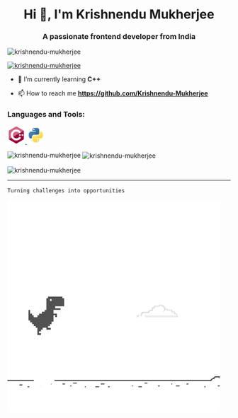<h1 align="center">Hi 👋, I'm Krishnendu Mukherjee</h1>
<h3 align="center">A passionate frontend developer from India</h3>

<p align="left"> <img src="https://komarev.com/ghpvc/?username=krishnendu-mukherjee&label=Profile%20views&color=0e75b6&style=flat" alt="krishnendu-mukherjee" /> </p>

<p align="left"> <a href="https://github.com/ryo-ma/github-profile-trophy"><img src="https://github-profile-trophy.vercel.app/?username=krishnendu-mukherjee" alt="krishnendu-mukherjee" /></a> </p>

- 🌱 I’m currently learning **C++**

- 📫 How to reach me **https://github.com/Krishnendu-Mukherjee**


<h3 align="left">Languages and Tools:</h3>
<p align="left"> <a href="https://www.w3schools.com/cpp/" target="_blank"> <img src="https://raw.githubusercontent.com/devicons/devicon/master/icons/cplusplus/cplusplus-original.svg" alt="cplusplus" width="40" height="40"/> </a> <a href="https://www.python.org" target="_blank"> <img src="https://raw.githubusercontent.com/devicons/devicon/master/icons/python/python-original.svg" alt="python" width="40" height="40"/> </a> </p>

<p><img align="left" src="https://github-readme-stats.vercel.app/api/top-langs?username=krishnendu-mukherjee&show_icons=true&locale=en&layout=compact" alt="krishnendu-mukherjee" /></p>

<p>&nbsp;<img align="center" src="https://github-readme-stats.vercel.app/api?username=krishnendu-mukherjee&show_icons=true&locale=en" alt="krishnendu-mukherjee" /></p>

<p><img align="center" src="https://github-readme-streak-stats.herokuapp.com/?user=krishnendu-mukherjee&" alt="krishnendu-mukherjee" /></p>


<hr>

```
Turning challenges into opportunities
```
![alt_img](giphy.gif)
